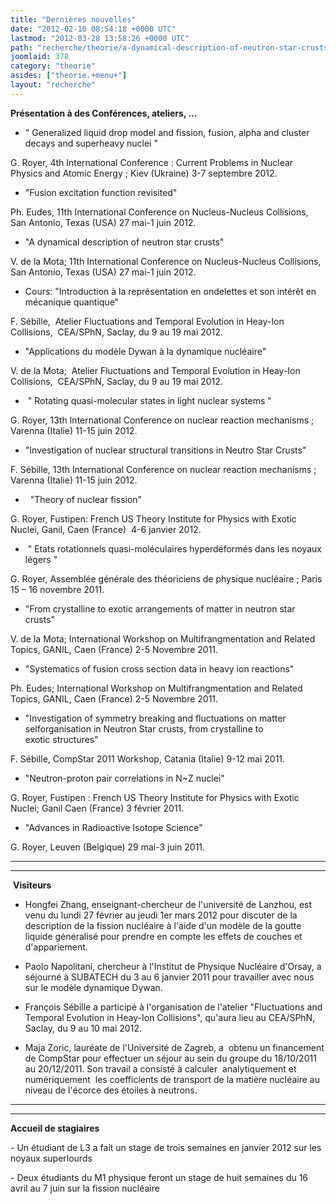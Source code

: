 ```yaml
---
title: "Dernières nouvelles"
date: "2012-02-10 08:54:18 +0000 UTC"
lastmod: "2012-03-28 13:58:26 +0000 UTC"
path: "recherche/theorie/a-dynamical-description-of-neutron-star-crusts.xx.md"
joomlaid: 378
category: "theorie"
asides: ["theorie.+menu+"]
layout: "recherche"
---
```

**Présentation à des Conférences, ateliers, ...**

*   " Generalized liquid drop model and fission, fusion, alpha and cluster decays and superheavy nuclei "

G. Royer, 4th International Conference : Current Problems in Nuclear Physics and Atomic Energy ; Kiev (Ukraine) 3-7 septembre 2012.

*   "Fusion excitation function revisited"

Ph. Eudes, 11th International Conference on Nucleus-Nucleus Collisions, San Antonio, Texas (USA) 27 mai-1 juin 2012.

*   "A dynamical description of neutron star crusts"

V. de la Mota; 11th International Conference on Nucleus-Nucleus Collisions, San Antonio, Texas (USA) 27 mai-1 juin 2012.

*   Cours: "Introduction à la représentation en ondelettes et son intérêt en mécanique quantique"

F. Sébille,  Atelier Fluctuations and Temporal Evolution in Heay-Ion Collisions,  CEA/SPhN, Saclay, du 9 au 19 mai 2012.

*   "Applications du modèle Dywan à la dynamique nucléaire"

V. de la Mota;  Atelier Fluctuations and Temporal Evolution in Heay-Ion Collisions,  CEA/SPhN, Saclay, du 9 au 19 mai 2012.

*    " Rotating quasi-molecular states in light nuclear systems "

G. Royer, 13th International Conference on nuclear reaction mechanisms ; Varenna (Italie) 11-15 juin 2012. 

*   "Investigation of nuclear structural transitions in Neutro Star Crusts"

F. Sébille, 13th International Conference on nuclear reaction mechanisms ; Varenna (Italie) 11-15 juin 2012.

*     "Theory of nuclear fission"

G. Royer, Fustipen: French US Theory Institute for Physics with Exotic Nuclei, Ganil, Caen (France)  4-6 janvier 2012.

*    " Etats rotationnels quasi-moléculaires hyperdéformés dans les noyaux légers "

G. Royer, Assemblée générale des théoriciens de physique nucléaire ; Paris 15 – 16 novembre 2011.

*   "From crystalline to exotic arrangements of matter in neutron star crusts"

V. de la Mota; International Workshop on Multifrangmentation and Related Topics, GANIL, Caen (France) 2-5 Novembre 2011.

*   "Systematics of fusion cross section data in heavy ion reactions"

Ph. Eudes; International Workshop on Multifrangmentation and Related Topics, GANIL, Caen (France) 2-5 Novembre 2011.

*   "Investigation of symmetry breaking and fluctuations on matter selforganisation in Neutron Star crusts, from crystalline to exotic structures"

F. Sébille, CompStar 2011 Workshop, Catania (Italie) 9-12 mai 2011.

*   "Neutron-proton pair correlations in N~Z nuclei"

G. Royer, Fustipen : French US Theory Institute for Physics with Exotic Nuclei; Ganil Caen (France) 3 février 2011.

*   "Advances in Radioactive Isotope Science"

G. Royer, Leuven (Belgique) 29 mai-3 juin 2011.

* * *

* * *

 **Visiteurs**

*   Hongfei Zhang, enseignant-chercheur de l'université de Lanzhou, est venu du lundi 27 février au jeudi 1er mars 2012 pour discuter de la description de la fission nucléaire à l'aide d'un modèle de la goutte liquide généralisé pour prendre en compte les effets de couches et d'appariement.
*   Paolo Napolitani, chercheur à l'Institut de Physique Nucléaire d'Orsay, a séjourné à SUBATECH du 3 au 6 janvier 2011 pour travailler avec nous sur le modèle dynamique Dywan.
*   François Sébille a participé à l'organisation de l'atelier "Fluctuations and Temporal Evolution in Heay-Ion Collisions", qu'aura lieu au CEA/SPhN, Saclay, du 9 au 10 mai 2012. 

*   Maja Zoric, lauréate de l'Université de Zagreb, a  obtenu un financement de CompStar pour effectuer un séjour au sein du groupe du 18/10/2011 au 20/12/2011. Son travail a consisté à calculer  analytiquement et numériquement  les coefficients de transport de la matière nucléaire au niveau de l'écorce des étoiles à neutrons. 

* * *

* * *

**Accueil de stagiaires**

\- Un étudiant de L3 a fait un stage de trois semaines en janvier 2012 sur les noyaux superlourds

\- Deux étudiants du M1 physique feront un stage de huit semaines du 16 avril au 7 juin sur la fission nucléaire
